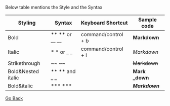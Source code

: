 Below table mentions the Style and the Syntax

Styling| Syntax| Keyboard Shortcut| Sample code
------------ | ------------- | ---------------------------- | -----------
Bold	            |** ** or __ __	|command/control + b|**Markdown** 
Italic            | 	* * or _ _	|command/control + i|*Markdown*
Strikethrough     |	~~ ~~		      |                   |~~Markdown~~
Bold&Nested italic|	** ** and _ _	|                   |**Mark _down**	
Bold&italic	      |  *** ***		  |                   |***Markdown***	



[Go Back](README.md)

